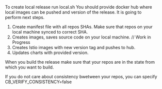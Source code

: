 To create local release run local.sh
You should provide docker hub where local images can be pushed and version of the release.
It is going to perform next steps.

1. Create manifest file with all repos SHAs. Make sure that repos on your local machine synced to correct SHA.
2. Creates images, saves source code on your local machine.
// Work in Progress
3. Creates Istio images with new version tag and pushes to hub.
4. Updates charts with provided version.

When you build the release make sure that your repos are in the state from which you want to build.

If you do not care about consistency bwetween your repos, you can specify CB_VERIFY_CONSISTENCY=false


